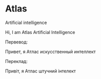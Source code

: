 # Atlas
Artificial intelligence

Hi, I am Atlas Artificial Intelligence


Первевод:

Привет, я Атлас искусственный интеллект


Переклад:

Привіт, я Атлас штучний інтелект

